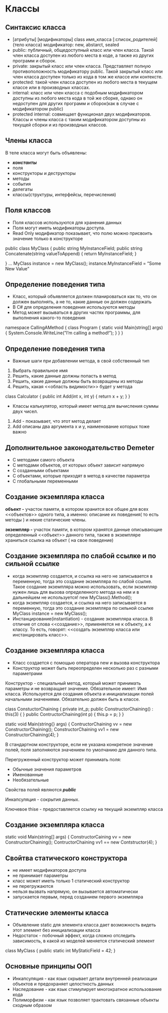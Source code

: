 # **Классы**

## Синтаксис класса

- [атрибуты] [модификаторы] class имя_класса [:список_родителей]{тело класса} модификатор: new, abstarct, sealed
- public: публичный, общедоступный класс или член класса. Такой член класса доступен из любого места в коде, а также из других программ и сборок.
- private: закрытый класс или член класса. Представляет полную противоположность модификатору public. Такой закрытый класс или член класса доступен только из кода в том же классе или контексте.
- protected: такой член класса доступен из любого места в текущем классе или в производных классах.
- internal: класс или член класса с подобным модификатором доступны из любого места кода в той же сборке, однако он недоступен для других программ и сборок(как в случае с модификатором public)
- protected internal: совмещает функционал двух модификаторов. Классы и члены класса с таким модификатором доступны из текущей сборки и из производных классов.

## Члены класса

В теле класса могут быть объявлены:

- _**константы**_
- поля
- конструкторы и деструкторы
- методы
- события
- делегаты
- классы(структуры, интерфейсы, перечисления)

## Поля классов

- Поля классов используются для хранения данных
- Поля могут иметь модификаторы доступа.
- Read Only модификатор показывает, что полю можно присвоить значение только в конструкторе

public class MyClass { public string MyInstanceField; public string Concatenate(string valueToAppend) { return MyInstanceField; }

} … MyClass instance = new MyClass(); instance.MyInstanceField = “Some New Value”

## Определение поведения типа

- Класс, который объявляется должен планироваться как то, что он должен выполнять, а не то, какие данные он должен содержать
- В C# для определения поведения используются методы
- Метод может вызываться в других частях программы, для выполнения какого-то поведения

namespace CallingAMethod { class Program { static void Main(string[] args) { System.Console.WriteLine(”I’m calling a method!”); } } }

## Определение поведения типа

- Важные шаги при добавлении метода, в свой собственный тип

1. Выбрать правильное имя
2. Решить, какие данные должны попасть в метод
3. Решить, какие данные должны быть возвращены из методы
4. Решить, какая <<область видимости>> будет у метода

class Calculator { public int Add(int x, int y) { return x + y; } }

- Классы калькулятор, который имеет метод для вычисления суммы двух чисел.

1. Add - показывает, что этот метод делает
2. Add описаны два аргумента x и y, наименование которых тоже важно

## Дополнительное законодательство Demeter

- С методами самого объекта
- С методами объектов, от которых объект зависит напрямую
- С созданными объектами
- С объектами, которые приходят в метод в качестве параметра
- С глобальными переменными

## Создание экземпляра класса

**объект -** участок памяти, в котором хранится все общее для всех <<объектов>> одного типа, а именно: описание их поведения( то есть методы ) и некие статические члены.

**экземпляр -** участок памяти, в котором хранятся данные описывающие определенный <<объект>> данного типа, также в экземпляре храниться ссылка на объект ( на свое поведение)

## Создание экземпляра по слабой ссылке и по сильной ссылке

- когда экземпляр создается, и ссылка на него не записывается в переменную, тогда это создание экземпляра по слабой ссылке. Такое создание экземпляра можно использовать, если экземпляр нужен лишь для вызова определенного метода на нем и в дальнейшем не используется! new MyClass().Method();
- когда экземпляр создается, и ссылка на него записывается в переменную, тогда это создание экземпляра по сильной ссылке MyClass instance = new MyClass();
- Инстанцирование(instantiation) - создание экземпляра класса. В отличие от слова <<создание>>, применяется не к объекту, а к классу. То есть, говорят: <<создать экземпляр класса или инстанцировать класс>>.

## Создание экземпляра класса

- Класс создается с помощью оператора new и вызова конструктора
- Конструктор может быть переопределен несколько раз с разными параметрами

Конструктор - специальный метод, который может принимать параметры и не возвращает значение. Обязательное имеет: Имя класса. Используется для создания объекта и инициализации полей начальными значениями. Обязательно должен быть в классе.

class ConstuctorChaining { private int_p; public ConstructorChaining() : this(3) { } public ContructorChaining(int p) { this.p = p; } }

static void Main(string{} args) { ContructorChaining vv = new ConstructorChaining(); ConstructorChaining vv1 = new ConstructorChaining(4); }

В стандартном конструкторе, если не указана конкретное значение полей, поля заполняются значением по умолчанию для данного типа.

Перегруженный конструктор может принимать поля:

- Обычные значения параметров
- Именованные
- Необязательные

Свойства полей являются _**public**_

Инкапсуляция - сокрытия данных.

Ключевое thise - предоставляется ссылку на текущий экземпляр класса

## Создание экземпляра класса

static void Main(string[] args) { ConstructorCaining vv = new ConstructorChaining(); ContructorChaining vv1 == new Contstructor(4); }

## Свойтва статического конструктора

- не имеет модификаторов доступа
- не принимает параметры
- класс может иметь только 1 статический конструктор
- не перегружаются
- нельзя вызвать напрямую, он вызывается автоматически
- запускается первым, перед созданием первого экземпляра

## Статические элементы класса

- Объявление static для элемента класса дает возможность видеть этот элемент без инициализации класса
- Недостаток - побочный эффект, когда сложно отследить зависимость, в какой из моделей меняется статический элемент

class MyClass { public static int MyStaticField = 42; }

## Основные принципы ООП

- Инкапсуляция - как язык скрывает детали внутренней реализации объектов и предохраняет целостность данных
- Наследование - как язык стимулирует многократное использование кода
- Полиморфизм - как язык позволяет трактовать связанные объекты сходным образом